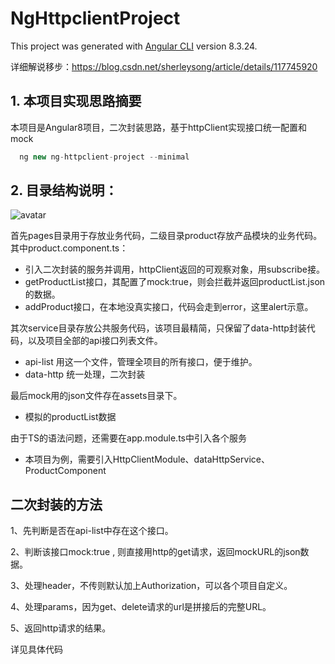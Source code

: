 # NgHttpclientProject

This project was generated with [Angular CLI](https://github.com/angular/angular-cli) version 8.3.24.

详细解说移步：https://blog.csdn.net/sherleysong/article/details/117745920


## 1. 本项目实现思路摘要

本项目是Angular8项目，二次封装思路，基于httpClient实现接口统一配置和mock

```javascript
  ng new ng-httpclient-project --minimal
```


## 2. 目录结构说明：

![avatar](https://img-blog.csdnimg.cn/2021060916082538.png)

首先pages目录用于存放业务代码，二级目录product存放产品模块的业务代码。其中product.component.ts： 
 - 引入二次封装的服务并调用，httpClient返回的可观察对象，用subscribe接。
 - getProductList接口，其配置了mock:true，则会拦截并返回productList.json的数据。
 - addProduct接口，在本地没真实接口，代码会走到error，这里alert示意。

其次service目录存放公共服务代码，该项目最精简，只保留了data-http封装代码，以及项目全部的api接口列表文件。
 - api-list 用这一个文件，管理全项目的所有接口，便于维护。
 - data-http  统一处理，二次封装

最后mock用的json文件存在assets目录下。
 - 模拟的productList数据

由于TS的语法问题，还需要在app.module.ts中引入各个服务
 - 本项目为例，需要引入HttpClientModule、dataHttpService、ProductComponent


## 二次封装的方法

1、先判断是否在api-list中存在这个接口。

2、判断该接口mock:true , 则直接用http的get请求，返回mockURL的json数据。

3、处理header，不传则默认加上Authorization，可以各个项目自定义。

4、处理params，因为get、delete请求的url是拼接后的完整URL。

5、返回http请求的结果。

详见具体代码
